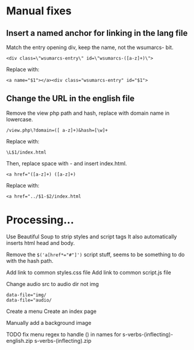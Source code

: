 # Manual fixes

## Insert a named anchor for linking in the lang file

Match the entry opening div, keep the name, not the wsumarcs- bit.

```
<div class=\"wsumarcs-entry\" id=\"wsumarcs-([a-z]+)\">
```
Replace with:
```
<a name="$1"></a><div class="wsumarcs-entry" id="$1">
```

## Change the URL in the english file

Remove the view php path and hash, replace with domain name in lowercase.

```
/view.php\?domain=([ a-z]+)&hash=[\w]+
```
Replace with:
```
\L$1/index.html
```

Then, replace space with - and insert index.html.

```
<a href="([a-z]+) ([a-z]+)
```
Replace with:
```
<a href="../$1-$2/index.html
```







# Processing... 

Use Beautiful Soup to strip styles and script tags
It also automatically inserts html head and body.

Remove the `$('a[href*="#"]')` script stuff, seems to be something to do with the hash path.

Add link to common styles.css file
Add link to common script.js file


Change audio src to audio dir not img 
```
data-file="img/
data-file="audio/
```

Create a menu
Create an index page

Manually add a background image


TODO 
fix menu regex to handle () in names for 
    s-verbs-(inflecting)-english.zip
    s-verbs-(inflecting).zip
 
